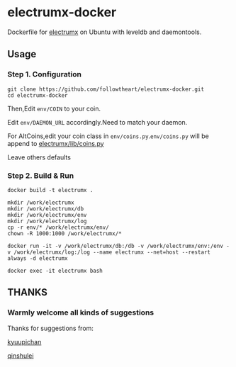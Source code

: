 # electrumx-docker
Dockerfile for [electrumx](https://github.com/kyuupichan/electrumx) on Ubuntu with leveldb and daemontools.

## Usage
### Step 1. Configuration
```
git clone https://github.com/followtheart/electrumx-docker.git
cd electrumx-docker
```

Then,Edit `env/COIN` to your coin.

Edit `env/DAEMON_URL` accordingly.Need to match your daemon.

For AltCoins,edit your coin class in `env/coins.py`.`env/coins.py` will be append to [electrumx/lib/coins.py](https://github.com/kyuupichan/electrumx/blob/master/lib/coins.py)

Leave others defaults

### Step 2. Build & Run
```shell
docker build -t electrumx .

mkdir /work/electrumx
mkdir /work/electrumx/db
mkdir /work/electrumx/env
mkdir /work/electrumx/log
cp -r env/* /work/electrumx/env/
chown -R 1000:1000 /work/electrumx/*

docker run -it -v /work/electrumx/db:/db -v /work/electrumx/env:/env -v /work/electrumx/log:/log --name electrumx --net=host --restart always -d electrumx

docker exec -it electrumx bash
```

## THANKS

### Warmly welcome all kinds of suggestions

Thanks for suggestions from:

[kyuupichan](https://github.com/kyuupichan/electrumx)

[qinshulei](https://github.com/qinshulei)

